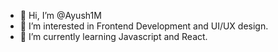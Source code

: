 - 👋 Hi, I’m @Ayush1M
- 👀 I’m interested in Frontend Development and UI/UX design.
- 🌱 I’m currently learning Javascript and React.

<!---
Ayush1M/Ayush1M is a ✨ special ✨ repository because its `README.md` (this file) appears on your GitHub profile.
You can click the Preview link to take a look at your changes.
--->
